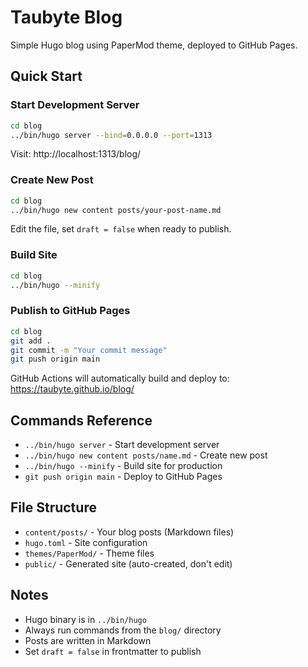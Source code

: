 # Taubyte Blog

Simple Hugo blog using PaperMod theme, deployed to GitHub Pages.

## Quick Start

### Start Development Server

```bash
cd blog
../bin/hugo server --bind=0.0.0.0 --port=1313
```

Visit: http://localhost:1313/blog/

### Create New Post

```bash
cd blog
../bin/hugo new content posts/your-post-name.md
```

Edit the file, set `draft = false` when ready to publish.

### Build Site

```bash
cd blog
../bin/hugo --minify
```

### Publish to GitHub Pages

```bash
cd blog
git add .
git commit -m "Your commit message"
git push origin main
```

GitHub Actions will automatically build and deploy to: https://taubyte.github.io/blog/

## Commands Reference

- `../bin/hugo server` - Start development server
- `../bin/hugo new content posts/name.md` - Create new post
- `../bin/hugo --minify` - Build site for production
- `git push origin main` - Deploy to GitHub Pages

## File Structure

- `content/posts/` - Your blog posts (Markdown files)
- `hugo.toml` - Site configuration
- `themes/PaperMod/` - Theme files
- `public/` - Generated site (auto-created, don't edit)

## Notes

- Hugo binary is in `../bin/hugo`
- Always run commands from the `blog/` directory
- Posts are written in Markdown
- Set `draft = false` in frontmatter to publish

